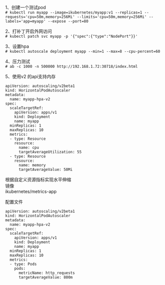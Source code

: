 1、创建一个测试pod  
``` # kubectl run myapp --image=ikubernetes/myapp:v1 --replicas=1 --requests='cpu=50m,memory=256Mi' --limits='cpu=50m,memory=256Mi' --labels='app=myapp' --expose --port=80 ```  

2、打补丁开启外网访问  
``` # kubectl patch svc myapp -p '{"spec":{"type":"NodePort"}}' ```  

3、设置hpa  
``` # kubectl autoscale deployment myapp --min=1 --max=8 --cpu-percent=60 ```  

4、压力测试  
``` # ab -c 1000 -n 500000 http://192.168.1.72:30718/index.html ```  

5、使用v2 的api支持内存  
```
apiVersion: autoscaling/v2beta1
kind: HorizontalPodAutoscaler
metadata:
  name: myapp-hpa-v2
spec:
  scaleTargetRef:
    apiVersion: apps/v1
    kind: Deployment
    name: myapp
  minReplicas: 1
  maxReplicas: 10
  metrics:
  - type: Resource
    resource:
      name: cpu
      targetAverageUtilization: 55
  - type: Resource
    resource:
      name: memory
      targetAverageValue: 50Mi
```  


根据自定义资源指标实现水平伸缩  
镜像  
ikubernetes/metrics-app  

配置文件  
```
apiVersion: autoscaling/v2beta1
kind: HorizontalPodAutoscaler
metadata:
  name: myapp-hpa-v2
spec:
  scaleTargetRef:
    apiVersion: apps/v1
    kind: Deployment
    name: myapp
  minReplicas: 1
  maxReplicas: 10
  metrics:
  - type: Pods
    pods:
      metricName: http_requests
      targetAverageValue: 800m
```  
